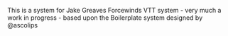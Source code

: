 This is a system for Jake Greaves Forcewinds VTT system - very much a work in progress - based upon the Boilerplate system designed by @ascolips
